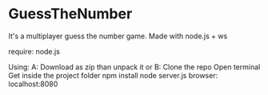 GuessTheNumber
==============
It's a multiplayer guess the number game. Made with node.js + ws

require: node.js

Using: A: Download as zip than unpack it or B: Clone the repo
       Open terminal
       Get inside the project folder
       npm install
       node server.js
       browser: localhost:8080
